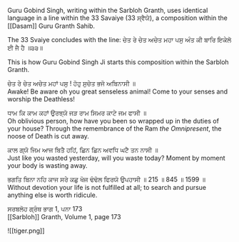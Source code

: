 Guru Gobind Singh, writing within the Sarbloh Granth, uses identical language in a line within the 33 Savaiye (33 ਸ੍ਵੈਯੇ), a composition within the [[Dasam]] Guru Granth Sahib. 

The 33 Svaiye concludes with the line:
ਚੇਤ ਰੇ ਚੇਤ ਅਚੇਤ ਮਹਾ ਪਸੁ ਅੰਤ ਕੀ ਬਾਰਿ ਇਕੇਲੋ ਈ ਜੈ ਹੈ ॥੩੩॥ 

This is how Guru Gobind Singh Ji starts this composition within the Sarbloh Granth.  

ਚੇਤ ਰੇ ਚੇਤ ਅਚੇਤ ਮਹਾਂ ਪਸੁ ! ਹੋਹੁ ਸੁਚੇਤ ਭਜੋ ਅਬਿਨਾਸੀ ॥  
Awake! Be aware oh you great senseless animal! Come to your senses and worship the Deathless!  

ਧਾਮ ਕਿ ਕਾਮ ਕਹਾਂ ਉਰਝ੍ਯੋ ਜੜ ਰਾਮ ਸਿਮਰ ਕਾਟੇ ਜਮ ਫਾਸੀ ॥  
Oh oblivious person, how have you been so wrapped up in the duties of your house? Through the remembrance of the Ram *the Omnipresent*, the noose of Death is cut away.  
  
ਕਾਲ ਗ੍ਯੋ ਜਿਮ ਆਜ ਬਿਤੈ ਹਹਿਂ, ਛਿਨ ਛਿਨ ਅਵਧਿ ਘਟੈ ਤਨ ਨਾਸੀ ॥    
Just like you wasted yesterday, will you waste today? Moment by moment your body is wasting away.  

ਭਗਤਿ ਬਿਨਾ ਨਹਿ ਕਾਜ ਸਰੇ ਕਛੁ ਖੋਜ ਢੰਢੋਲ ਫਿਰਯੋ ਉਪਹਾਸੀ ॥ 215 ॥ 845 ॥ 1599 ॥  
Without devotion your life is not fulfilled at all; to search and pursue anything else is worth ridicule.  


ਸਰਬਲੋਹ ਗ੍ਰੰਥ ਭਾਗ 1, ਪਨਾ 173  
[[Sarbloh]] Granth, Volume 1, page 173

![[tiger.png]]